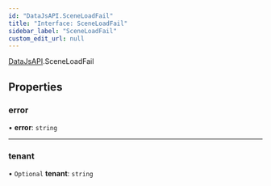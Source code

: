 ```yaml
---
id: "DataJsAPI.SceneLoadFail"
title: "Interface: SceneLoadFail"
sidebar_label: "SceneLoadFail"
custom_edit_url: null
---
```


[DataJsAPI](../namespaces/DataJsAPI.md).SceneLoadFail

## Properties

### error

• **error**: `string`

___

### tenant

• `Optional` **tenant**: `string`

